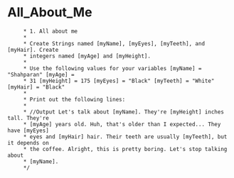 # All_About_Me

		 * 1. All about me
		 * 
		 * Create Strings named [myName], [myEyes], [myTeeth], and [myHair]. Create
		 * integers named [myAge] and [myHeight].
		 * 
		 * Use the following values for your variables [myName] = "Shahparan" [myAge] =
		 * 31 [myHeight] = 175 [myEyes] = "Black" [myTeeth] = "White" [myHair] = "Black"
		 * 
		 * Print out the following lines:
		 * 
		 * //Output Let's talk about [myName]. They're [myHeight] inches tall. They're
		 * [myAge] years old. Huh, that's older than I expected... They have [myEyes]
		 * eyes and [myHair] hair. Their teeth are usually [myTeeth], but it depends on
		 * the coffee. Alright, this is pretty boring. Let's stop talking about
		 * [myName].
		 */
